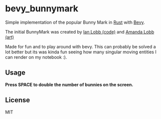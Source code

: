 # bevy\_bunnymark

Simple implementation of the popular Bunny Mark in [Rust](https://www.rust-lang.org/) with [Bevy](https://bevyengine.org/).

The initial BunnyMark was created by [Ian Lobb (code)](http://blog.iainlobb.com/2010/11/display-list-vs-blitting-results.html)
and [Amanda Lobb (art)](http://amandalobb.com/)

Made for fun and to play around with bevy. This can probably be solved a lot better but its was kinda fun seeing how many
singular moving entities I can render on my notebook :).

## Usage

**Press SPACE to double the number of bunnies on the screen.**

## License

MIT
